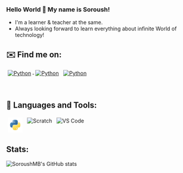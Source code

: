 ### Hello World 👋 My name is Soroush!
- I'm a learner & teacher at the same.
- Always looking forward to learn everything about infinite World of technology!

## ✉️ Find me on:

<p style="left: 0">
 <a href="https://github.com/SoroushMB" target="_blank" rel="noopener noreferrer"> <img src="https://images.unsplash.com/photo-1611262588019-db6cc2032da3?ixlib=rb-1.2.1&ixid=MnwxMjA3fDB8MHxwaG90by1wYWdlfHx8fGVufDB8fHx8&auto=format&fit=crop&w=774&q=80" alt="Python" height="40" style="vertical-align:top; margin:4px"> </a>
 <a href="https://linkedin.com/in/soroush-masoombabaei" target="_blank" rel="noopener noreferrer"> <img src="https://images.unsplash.com/photo-1611944212129-29977ae1398c?ixlib=rb-1.2.1&ixid=MnwxMjA3fDB8MHxwaG90by1wYWdlfHx8fGVufDB8fHx8&auto=format&fit=crop&w=774&q=80" alt="Python" height="40" style="vertical-align:top; margin:4px"></a>
 <a href="soroushmasoombabaei@gmail.com" target="_blank" rel="noopener noreferrer"> <img src="https://images.unsplash.com/photo-1611262588024-d12430b98920?ixlib=rb-1.2.1&ixid=MnwxMjA3fDB8MHxwaG90by1wYWdlfHx8fGVufDB8fHx8&auto=format&fit=crop&w=774&q=80" alt="Python" height="40" style="vertical-align:top; margin:4px"></a>
</p>

<br />

## 🧰 Languages and Tools:
<p align="left">
<img src="https://raw.githubusercontent.com/github/explore/80688e429a7d4ef2fca1e82350fe8e3517d3494d/topics/python/python.png" alt="Python" height="40" style="vertical-align:top; margin:4px">
<img src="https://play-lh.googleusercontent.com/AmzHCh6UEelYfh9AfWXh1WIOC0Z_Z69N9bTvEi-hbRhDe7XL04xuuQfvQXCKLHSHcgVk" alt="Scratch" height="40" style="vertical-align:top; margin:4px">
<img src="https://cdn.icon-icons.com/icons2/2107/PNG/512/file_type_vscode_icon_130084.png" alt="VS Code" height="40" style="vertical-align:top; margin:4px">
</p>


## Stats:
![SoroushMB's GitHub stats](https://github-readme-stats.vercel.app/api?username=SoroushMB&theme=midnight-purple&show_icons=true)
